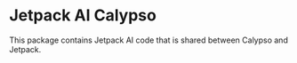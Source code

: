 # Jetpack AI Calypso

This package contains Jetpack AI code that is shared between Calypso and Jetpack.
